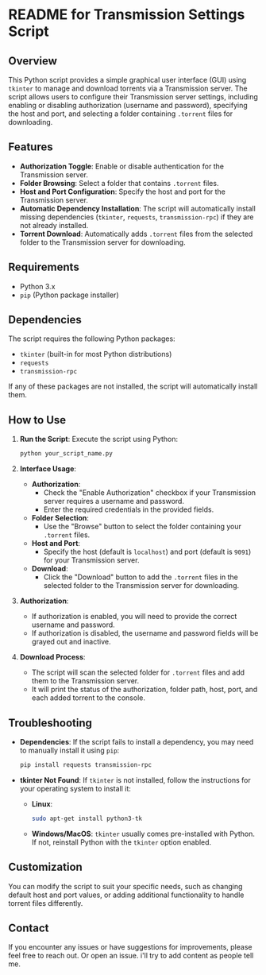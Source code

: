 # README for Transmission Settings Script

## Overview

This Python script provides a simple graphical user interface (GUI) using `tkinter` to manage and download torrents via a Transmission server. The script allows users to configure their Transmission server settings, including enabling or disabling authorization (username and password), specifying the host and port, and selecting a folder containing `.torrent` files for downloading.

## Features

- **Authorization Toggle**: Enable or disable authentication for the Transmission server.
- **Folder Browsing**: Select a folder that contains `.torrent` files.
- **Host and Port Configuration**: Specify the host and port for the Transmission server.
- **Automatic Dependency Installation**: The script will automatically install missing dependencies (`tkinter`, `requests`, `transmission-rpc`) if they are not already installed.
- **Torrent Download**: Automatically adds `.torrent` files from the selected folder to the Transmission server for downloading.

## Requirements

- Python 3.x
- `pip` (Python package installer)

## Dependencies

The script requires the following Python packages:

- `tkinter` (built-in for most Python distributions)
- `requests`
- `transmission-rpc`

If any of these packages are not installed, the script will automatically install them.

## How to Use

1. **Run the Script**: Execute the script using Python:
    ```bash
    python your_script_name.py
    ```

2. **Interface Usage**:
    - **Authorization**:
      - Check the "Enable Authorization" checkbox if your Transmission server requires a username and password.
      - Enter the required credentials in the provided fields.
    - **Folder Selection**:
      - Use the "Browse" button to select the folder containing your `.torrent` files.
    - **Host and Port**:
      - Specify the host (default is `localhost`) and port (default is `9091`) for your Transmission server.
    - **Download**:
      - Click the "Download" button to add the `.torrent` files in the selected folder to the Transmission server for downloading.

3. **Authorization**:
    - If authorization is enabled, you will need to provide the correct username and password.
    - If authorization is disabled, the username and password fields will be grayed out and inactive.

4. **Download Process**:
    - The script will scan the selected folder for `.torrent` files and add them to the Transmission server.
    - It will print the status of the authorization, folder path, host, port, and each added torrent to the console.

## Troubleshooting

- **Dependencies**: If the script fails to install a dependency, you may need to manually install it using `pip`:
    ```bash
    pip install requests transmission-rpc
    ```

- **tkinter Not Found**: If `tkinter` is not installed, follow the instructions for your operating system to install it:
  - **Linux**: 
    ```bash
    sudo apt-get install python3-tk
    ```
  - **Windows/MacOS**: `tkinter` usually comes pre-installed with Python. If not, reinstall Python with the `tkinter` option enabled.

## Customization

You can modify the script to suit your specific needs, such as changing default host and port values, or adding additional functionality to handle torrent files differently.


## Contact

If you encounter any issues or have suggestions for improvements, please feel free to reach out. Or open an issue. i'll try to add content as people tell me. 
